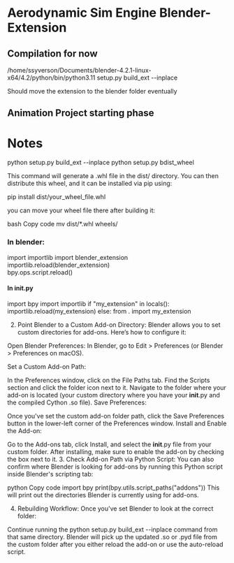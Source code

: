# Aerodynamic Sim Engine Blender-Extension
## Compilation for now
/home/ssyverson/Documents/blender-4.2.1-linux-x64/4.2/python/bin/python3.11 setup.py build_ext --inplace

Should move the extension to the blender folder eventually

## Animation Project starting phase

# Notes 
python setup.py build_ext --inplace
python setup.py bdist_wheel

This command will generate a .whl file in the dist/ directory. You can then distribute this wheel, and it can be installed via pip using:

pip install dist/your_wheel_file.whl

you can move your wheel file there after building it:

bash
Copy code
mv dist/*.whl wheels/


### In blender:
import importlib
import blender_extension  
importlib.reload(blender_extension)\
bpy.ops.script.reload()


#### In init.py
import bpy
import importlib
if "my_extension" in locals():
    importlib.reload(my_extension)
else:
    from . import my_extension


2. Point Blender to a Custom Add-on Directory:
Blender allows you to set custom directories for add-ons. Here’s how to configure it:

Open Blender Preferences:
In Blender, go to Edit > Preferences (or Blender > Preferences on macOS).

Set a Custom Add-on Path:

In the Preferences window, click on the File Paths tab.
Find the Scripts section and click the folder icon next to it.
Navigate to the folder where your add-on is located (your custom directory where you have your __init__.py and the compiled Cython .so file).
Save Preferences:

Once you've set the custom add-on folder path, click the Save Preferences button in the lower-left corner of the Preferences window.
Install and Enable the Add-on:

Go to the Add-ons tab, click Install, and select the __init__.py file from your custom folder.
After installing, make sure to enable the add-on by checking the box next to it.
3. Check Add-on Path via Python Script:
You can also confirm where Blender is looking for add-ons by running this Python script inside Blender's scripting tab:

python
Copy code
import bpy
print(bpy.utils.script_paths("addons"))
This will print out the directories Blender is currently using for add-ons.

4. Rebuilding Workflow:
Once you've set Blender to look at the correct folder:

Continue running the python setup.py build_ext --inplace command from that same directory.
Blender will pick up the updated .so or .pyd file from the custom folder after you either reload the add-on or use the auto-reload script.
